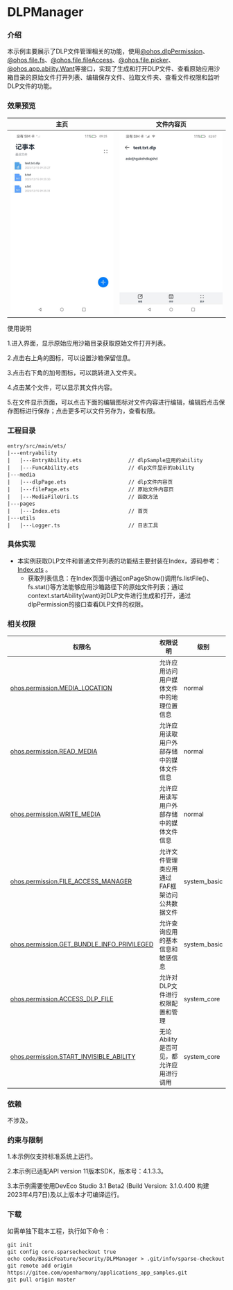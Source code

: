 # DLPManager

### 介绍

本示例主要展示了DLP文件管理相关的功能，使用[@ohos.dlpPermission](https://gitee.com/openharmony/docs/blob/OpenHarmony-4.0-Release/zh-cn/application-dev/reference/apis/js-apis-dlppermission.md)、[@ohos.file.fs](https://gitee.com/openharmony/docs/blob/OpenHarmony-4.0-Release/zh-cn/application-dev/reference/apis/js-apis-file-fs.md)、[@ohos.file.fileAccess](https://gitee.com/openharmony/docs/blob/OpenHarmony-4.0-Release/zh-cn/application-dev/reference/apis/js-apis-fileAccess.md)、[@ohos.file.picker](https://gitee.com/openharmony/docs/blob/OpenHarmony-4.0-Release/zh-cn/application-dev/reference/apis/js-apis-file-picker.md)、[@ohos.app.ability.Want](https://gitee.com/openharmony/docs/blob/OpenHarmony-4.0-Release/zh-cn/application-dev/reference/apis/js-apis-app-ability-want.md)等接口，实现了生成和打开DLP文件、查看原始应用沙箱目录的原始文件打开列表、编辑保存文件、拉取文件夹、查看文件权限和监听DLP文件的功能。

### 效果预览

|主页|文件内容页|
|--------------------------------|--------------------------------|
|<img src="screenshots/device/index.jpeg" style="zoom: 50%;" />|<img src="screenshots/device/dlpPage.jpeg" style="zoom: 50%;" />|

使用说明

1.进入界面，显示原始应用沙箱目录获取原始文件打开列表。

2.点击右上角的图标，可以设置沙箱保留信息。

3.点击右下角的加号图标，可以跳转进入文件夹。

4.点击某个文件，可以显示其文件内容。

5.在文件显示页面，可以点击下面的编辑图标对文件内容进行编辑，编辑后点击保存图标进行保存；点击更多可以文件另存为，查看权限。

### 工程目录

```
entry/src/main/ets/
|---entryability
|   |---EntryAbility.ets               // dlpSample应用的ability
|   |---FuncAbility.ets                // dlp文件显示的ability
|---media
|   |---dlpPage.ets                    // dlp文件内容页
|   |---filePage.ets                   // 原始文件内容页
|   |---MediaFileUri.ts                // 函数方法
|---pages
|   |---Index.ets                      // 首页
|---utils
|   |---Logger.ts                      // 日志工具
```
### 具体实现

* 本实例获取DLP文件和普通文件列表的功能结主要封装在Index，源码参考：[Index.ets](entry/src/main/ets/pages/Index.ets) 。
    * 获取列表信息：在Index页面中通过onPageShow()调用fs.listFile()、fs.stat()等方法能够应用沙箱路径下的原始文件列表；通过context.startAbility(want)对DLP文件进行生成和打开，通过dlpPermission的接口查看DLP文件的权限。

### 相关权限

| 权限名                                                       | 权限说明                                      | 级别         |
| ------------------------------------------------------------ | --------------------------------------------- | ------------ |
| [ohos.permission.MEDIA_LOCATION](https://gitee.com/openharmony/docs/blob/OpenHarmony-4.0-Release/zh-cn/application-dev/security/permission-list.md#ohospermissionmedia_location) | 允许应用访问用户媒体文件中的地理位置信息      | normal       |
| [ohos.permission.READ_MEDIA](https://gitee.com/openharmony/docs/blob/OpenHarmony-4.0-Release/zh-cn/application-dev/security/permission-list.md#ohospermissionread_media) | 允许应用读取用户外部存储中的媒体文件信息      | normal       |
| [ohos.permission.WRITE_MEDIA](https://gitee.com/openharmony/docs/blob/OpenHarmony-4.0-Release/zh-cn/application-dev/security/permission-list.md#ohospermissionwrite_media) | 允许应用读写用户外部存储中的媒体文件信息      | normal       |
| [ohos.permission.FILE_ACCESS_MANAGER](https://gitee.com/openharmony/docs/blob/OpenHarmony-4.0-Release/zh-cn/application-dev/security/permission-list.md#ohospermissionfile_access_manager) | 允许文件管理类应用通过FAF框架访问公共数据文件 | system_basic |
| [ohos.permission.GET_BUNDLE_INFO_PRIVILEGED](https://gitee.com/openharmony/docs/blob/OpenHarmony-4.0-Release/zh-cn/application-dev/security/permission-list.md#ohospermissionget_bundle_info_privileged) | 允许查询应用的基本信息和敏感信息              | system_basic |
| [ohos.permission.ACCESS_DLP_FILE](https://gitee.com/openharmony/docs/blob/OpenHarmony-4.0-Release/zh-cn/application-dev/security/permission-list.md#ohospermissionaccess_dlp_file) | 允许对DLP文件进行权限配置和管理               | system_core  |
| [ohos.permission.START_INVISIBLE_ABILITY](https://gitee.com/openharmony/docs/blob/OpenHarmony-4.0-Release/zh-cn/application-dev/security/permission-list.md#ohospermissionstart_invisible_ability) | 无论Ability是否可见，都允许应用进行调用       | system_core  |

### 依赖

不涉及。

### 约束与限制

1.本示例仅支持标准系统上运行。

2.本示例已适配API version 11版本SDK，版本号：4.1.3.3。

3.本示例需要使用DevEco Studio 3.1 Beta2 (Build Version: 3.1.0.400 构建 2023年4月7日)及以上版本才可编译运行。

### 下载

如需单独下载本工程，执行如下命令：
```
git init
git config core.sparsecheckout true
echo code/BasicFeature/Security/DLPManager > .git/info/sparse-checkout
git remote add origin https://gitee.com/openharmony/applications_app_samples.git
git pull origin master

```
